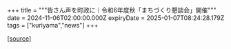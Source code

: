 +++
title = """皆さん声を町政に｜令和6年度秋「まちづくり懇談会」開催"""
date = 2024-11-06T02:00:00.000Z
expiryDate = 2025-01-07T08:24:28.179Z
tags = ["kuriyama","news"]
+++


[[source]](https://www.town.kuriyama.hokkaido.jp/site/matikon/29403.html)
